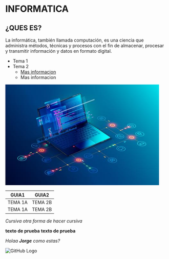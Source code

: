 # INFORMATICA
## ¿QUES ES?
La informática, también llamada computación, es una ciencia que administra métodos, técnicas y procesos con el fin de almacenar, procesar y transmitir información y datos en formato digital.
* Tema 1
* Tema 2
  * [Mas informacion](https://es.wikipedia.org/wiki/Inform%C3%A1tica)
  * Mas informacion

![GitHub Logo](LOGOINFORMATICA.jpg)

GUIA1 | GUIA2
------------ | -------------
TEMA 1A | TEMA 2B
TEMA 1A | TEMA 2B

*Cursiva*
_otra forma de hacer cursiva_

**texto de prueba**
__texto de prueba__

_Holaa **Jorge** como estas?_

![GitHub Logo](https://www.imagen.com.mx/assets/img/imagen_share.png)
